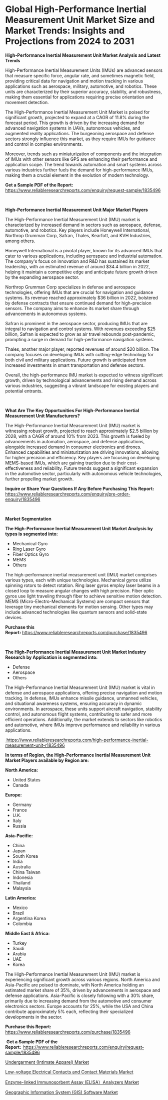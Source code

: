 <p><h1>Global High-Performance Inertial Measurement Unit Market Size and Market Trends: Insights and Projections from 2024 to 2031</h1></p><p><strong>High-Performance Inertial Measurement Unit Market Analysis and Latest Trends</strong></p>
<p><p>High-Performance Inertial Measurement Units (IMUs) are advanced sensors that measure specific force, angular rate, and sometimes magnetic field, providing critical data for navigation and motion tracking in various applications such as aerospace, military, automotive, and robotics. These units are characterized by their superior accuracy, stability, and robustness, making them essential for applications requiring precise orientation and movement detection.</p><p>The High-Performance Inertial Measurement Unit Market is poised for significant growth, projected to expand at a CAGR of 11.8% during the forecast period. This growth is driven by the increasing demand for advanced navigation systems in UAVs, autonomous vehicles, and augmented reality applications. The burgeoning aerospace and defense sectors strongly influence this market, as they require IMUs for guidance and control in complex environments. </p><p>Moreover, trends such as miniaturization of components and the integration of IMUs with other sensors like GPS are enhancing their performance and application scope. The trend towards automation and smart systems across various industries further fuels the demand for high-performance IMUs, making them a crucial element in the evolution of modern technology.</p></p>
<p><strong>Get a Sample PDF of the Report:&nbsp;</strong> <a href="https://www.reliableresearchreports.com/enquiry/request-sample/1835496?utm_campaign=28&utm_medium=2&utm_source=Github&utm_content=ia&utm_term=31122024&utm_id=high-performance-inertial-measurement-unit">https://www.reliableresearchreports.com/enquiry/request-sample/1835496</a></p>
<p>&nbsp;</p>
<p><strong>High-Performance Inertial Measurement Unit Major Market Players</strong></p>
<p><p>The High-Performance Inertial Measurement Unit (IMU) market is characterized by increased demand in sectors such as aerospace, defense, automotive, and robotics. Key players include Honeywell International, Northrop Grumman Corp, Safran, Thales, Kearfott, and KVH Industries, among others. </p><p>Honeywell International is a pivotal player, known for its advanced IMUs that cater to various applications, including aerospace and industrial automation. The company's focus on innovation and R&D has sustained its market leadership, with an estimated revenue of around $34.4 billion in 2022, helping it maintain a competitive edge and anticipate future growth driven by the expanding aerospace sector.</p><p>Northrop Grumman Corp specializes in defense and aerospace technologies, offering IMUs that are crucial for navigation and guidance systems. Its revenue reached approximately $36 billion in 2022, bolstered by defense contracts that ensure continued demand for high-precision sensors. The company aims to enhance its market share through advancements in autonomous systems.</p><p>Safran is prominent in the aerospace sector, producing IMUs that are integral to navigation and control systems. With revenues exceeding $25 billion, Safran is expected to grow as air travel rebounds post-pandemic, prompting a surge in demand for high-performance navigation systems.</p><p>Thales, another major player, reported revenues of around $20 billion. The company focuses on developing IMUs with cutting-edge technology for both civil and military applications. Future growth is anticipated from increased investments in smart transportation and defense sectors.</p><p>Overall, the high-performance IMU market is expected to witness significant growth, driven by technological advancements and rising demand across various industries, suggesting a vibrant landscape for existing players and potential entrants.</p></p>
<p>&nbsp;</p>
<p><strong>What Are The Key Opportunities For High-Performance Inertial Measurement Unit Manufacturers?</strong></p>
<p><p>The High-Performance Inertial Measurement Unit (IMU) market is witnessing robust growth, projected to reach approximately $2.5 billion by 2028, with a CAGR of around 10% from 2023. This growth is fueled by advancements in automation, aerospace, and defense applications, alongside increased demand in consumer electronics and drones. Enhanced capabilities and miniaturization are driving innovations, allowing for higher precision and efficiency. Key players are focusing on developing MEMS-based IMUs, which are gaining traction due to their cost-effectiveness and reliability. Future trends suggest a significant expansion in the automotive sector, particularly with autonomous vehicle technologies, further propelling market growth.</p></p>
<p><strong>Inquire or Share Your Questions If Any Before Purchasing This Report:</strong> <a href="https://www.reliableresearchreports.com/enquiry/pre-order-enquiry/1835496?utm_campaign=28&utm_medium=2&utm_source=Github&utm_content=ia&utm_term=31122024&utm_id=high-performance-inertial-measurement-unit">https://www.reliableresearchreports.com/enquiry/pre-order-enquiry/1835496</a></p>
<p>&nbsp;</p>
<p><strong>Market Segmentation</strong></p>
<p><strong>The High-Performance Inertial Measurement Unit Market Analysis by types is segmented into:</strong></p>
<p><ul><li>Mechanical Gyro</li><li>Ring Laser Gyro</li><li>Fiber Optics Gyro</li><li>MEMS</li><li>Others</li></ul></p>
<p><p>The high-performance inertial measurement unit (IMU) market comprises various types, each with unique technologies. Mechanical gyros utilize spinning rotors to detect rotation. Ring laser gyros employ laser beams in a closed loop to measure angular changes with high precision. Fiber optic gyros use light traveling through fiber to achieve sensitive motion detection. MEMS (Micro-Electro-Mechanical Systems) are compact sensors that leverage tiny mechanical elements for motion sensing. Other types may include advanced technologies like quantum sensors and solid-state devices.</p></p>
<p><strong>Purchase this Report:&nbsp;</strong><a href="https://www.reliableresearchreports.com/purchase/1835496?utm_campaign=28&utm_medium=2&utm_source=Github&utm_content=ia&utm_term=31122024&utm_id=high-performance-inertial-measurement-unit">https://www.reliableresearchreports.com/purchase/1835496</a></p>
<p>&nbsp;</p>
<p><strong>The High-Performance Inertial Measurement Unit Market Industry Research by Application is segmented into:</strong></p>
<p><ul><li>Defense</li><li>Aerospace</li><li>Others</li></ul></p>
<p><p>The High-Performance Inertial Measurement Unit (IMU) market is vital in defense and aerospace applications, offering precise navigation and motion tracking. In defense, IMUs enhance missile guidance, unmanned vehicles, and situational awareness systems, ensuring accuracy in dynamic environments. In aerospace, these units support aircraft navigation, stability control, and autonomous flight systems, contributing to safer and more efficient operations. Additionally, the market extends to sectors like robotics and automotive, where IMUs improve performance and reliability in various applications.</p></p>
<p><a href="https://www.reliableresearchreports.com/high-performance-inertial-measurement-unit-r1835496?utm_campaign=28&utm_medium=2&utm_source=Github&utm_content=ia&utm_term=31122024&utm_id=high-performance-inertial-measurement-unit">&nbsp;https://www.reliableresearchreports.com/high-performance-inertial-measurement-unit-r1835496</a></p>
<p><strong>In terms of Region, the High-Performance Inertial Measurement Unit Market Players available by Region are:</strong></p>
<p>
    <p> <strong> North America: </strong>
        <ul>
            <li>United States</li>
            <li>Canada</li>
        </ul>
        </p> 
    <p> <strong> Europe: </strong>
        <ul>
            <li>Germany</li>
            <li>France</li>
            <li>U.K.</li>
            <li>Italy</li>
            <li>Russia</li>
        </ul>
        </p> 
    <p> <strong> Asia-Pacific: </strong>
        <ul>
            <li>China</li>
            <li>Japan</li>
            <li>South Korea</li>
            <li>India</li>
            <li>Australia</li>
            <li>China Taiwan</li>
            <li>Indonesia</li>
            <li>Thailand</li>
            <li>Malaysia</li>
        </ul>
        </p> 
    <p> <strong> Latin America: </strong>
        <ul>
            <li>Mexico</li>
            <li>Brazil</li>
            <li>Argentina Korea</li>
            <li>Colombia</li>
        </ul>
        </p> 
    <p> <strong> Middle East & Africa: </strong>
        <ul>
            <li>Turkey</li>
            <li>Saudi</li>
            <li>Arabia</li>
            <li>UAE</li>
            <li>Korea</li>
        </ul>
    </p>
    </p>
<p><p>The High-Performance Inertial Measurement Unit (IMU) market is experiencing significant growth across various regions. North America and Asia-Pacific are poised to dominate, with North America holding an estimated market share of 35%, driven by advancements in aerospace and defense applications. Asia-Pacific is closely following with a 30% share, primarily due to increasing demand from the automotive and consumer electronics sectors. Europe accounts for 25%, while the USA and China contribute approximately 5% each, reflecting their specialized developments in the sector.</p></p>
<p><strong>Purchase this Report: </strong><a href="https://www.reliableresearchreports.com/purchase/1835496?utm_campaign=28&utm_medium=2&utm_source=Github&utm_content=ia&utm_term=31122024&utm_id=high-performance-inertial-measurement-unit">https://www.reliableresearchreports.com/purchase/1835496</a></p>
<p>&nbsp;<strong>Get a Sample PDF of the Report:&nbsp;&nbsp;</strong><a href="https://www.reliableresearchreports.com/enquiry/request-sample/1835496?utm_campaign=28&utm_medium=2&utm_source=Github&utm_content=ia&utm_term=31122024&utm_id=high-performance-inertial-measurement-unit">https://www.reliableresearchreports.com/enquiry/request-sample/1835496</a></p>
<p><strong></strong></p>
<p><p><a href="https://github.com/steidmindy199393/Market-Research-Report-List-1/blob/main/undergarment-intimate-apparel-market.md?utm_campaign=28&utm_medium=2&utm_source=Github&utm_content=ia&utm_term=31122024&utm_id=high-performance-inertial-measurement-unit">Undergarment (Intimate Apparel) Market</a></p><p><a href="https://github.com/delindacallegari68/Market-Research-Report-List-1/blob/main/low-voltage-electrical-contacts-and-contact-materials-market.md?utm_campaign=28&utm_medium=2&utm_source=Github&utm_content=ia&utm_term=31122024&utm_id=high-performance-inertial-measurement-unit">Low-voltage Electrical Contacts and Contact Materials Market</a></p><p><a href="https://github.com/klindsey95/Market-Research-Report-List-1/blob/main/enzyme-linked-immunosorbent-assay-elisaanalyzers-market.md?utm_campaign=28&utm_medium=2&utm_source=Github&utm_content=ia&utm_term=31122024&utm_id=high-performance-inertial-measurement-unit">Enzyme-linked Immunosorbent Assay (ELISA）Analyzers Market</a></p><p><a href="https://github.com/santosh758595/Market-Research-Report-List-6/blob/main/geographic-information-system-gis-software-market.md?utm_campaign=28&utm_medium=2&utm_source=Github&utm_content=ia&utm_term=31122024&utm_id=high-performance-inertial-measurement-unit">Geographic Information System (GIS) Software Market</a></p></p>